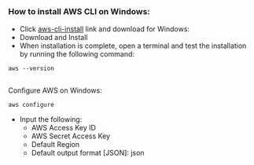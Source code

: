 ##
### How to install AWS CLI on Windows: 
- Click [aws-cli-install](https://docs.aws.amazon.com/cli/latest/userguide/getting-started-install.html) link and download for Windows: 
- Download and Install
- When installation is complete, open a terminal and test the installation by running the following command:  
```
aws --version 
```
##  
Configure AWS on Windows: 
```
aws configure 
```
- Input the following: 
  - AWS Access Key ID 
  - AWS Secret Access Key
  - Default Region  
  - Default output format [JSON]: json 